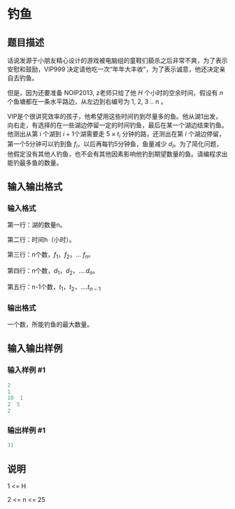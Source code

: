 # 钓鱼

## 题目描述

话说发源于小朋友精心设计的游戏被电脑组的童鞋们藐杀之后非常不爽，为了表示安慰和鼓励，VIP999 决定请他吃一次“年年大丰收”，为了表示诚意，他还决定亲自去钓鱼。

但是，因为还要准备 NOIP2013, z老师只给了他 $H$ 个小时的空余时间，假设有 $n$ 个鱼塘都在一条水平路边，从左边到右编号为 1, 2, 3 .. n 。

VIP是个很讲究效率的孩子，他希望用这些时间钓到尽量多的鱼。他从湖1出发，向右走，有选择的在一些湖边停留一定的时间钓鱼，最后在某一个湖边结束钓鱼。他测出从第 $i$ 个湖到 $i+1$个湖需要走 $5 \times t_i$ 分钟的路，还测出在第 $i$ 个湖边停留，第一个5分钟可以钓到鱼 $f_i$，以后再每钓5分钟鱼，鱼量减少 $d_i$。为了简化问题，他假定没有其他人钓鱼，也不会有其他因素影响他钓到期望数量的鱼。请编程求出能钓最多鱼的数量。

## 输入输出格式

### 输入格式

第一行：湖的数量n。

第二行：时间h（小时）。

第三行：n个数，$f_1$，$f_2$，… $f_n$。

第四行：n个数，$d_1$，$d_2$，….$d_n$。

第五行：n-1个数，$t_1$，$t_2$，….$t_{n-1}$

### 输出格式

一个数，所能钓鱼的最大数量。

## 输入输出样例

### 输入样例 #1

```cpp
2
1
10  1
2  5
2

```
### 输出样例 #1

```cpp
31
```


## 说明

1 <= H 

2 <= n <= 25

